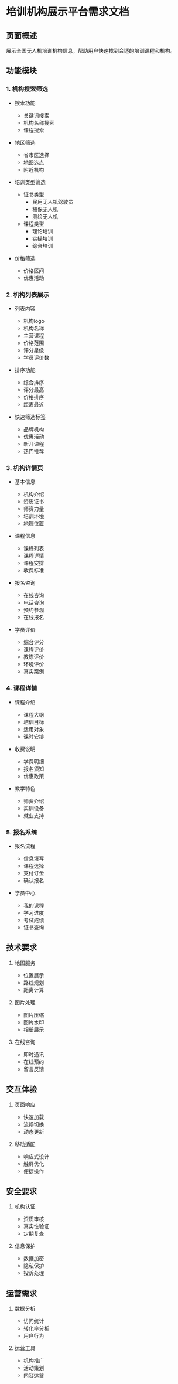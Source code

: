 # 培训机构展示平台需求文档

## 页面概述
展示全国无人机培训机构信息，帮助用户快速找到合适的培训课程和机构。

## 功能模块

### 1. 机构搜索筛选
- 搜索功能
  - 关键词搜索
  - 机构名称搜索
  - 课程搜索
  
- 地区筛选
  - 省市区选择
  - 地图选点
  - 附近机构
  
- 培训类型筛选
  - 证书类型
    - 民用无人机驾驶员
    - 植保无人机
    - 测绘无人机
  - 课程类型
    - 理论培训
    - 实操培训
    - 综合培训
  
- 价格筛选
  - 价格区间
  - 优惠活动

### 2. 机构列表展示
- 列表内容
  - 机构logo
  - 机构名称
  - 主营课程
  - 价格范围
  - 评分星级
  - 学员评价数
  
- 排序功能
  - 综合排序
  - 评分最高
  - 价格排序
  - 距离最近
  
- 快速筛选标签
  - 品牌机构
  - 优惠活动
  - 新开课程
  - 热门推荐

### 3. 机构详情页
- 基本信息
  - 机构介绍
  - 资质证书
  - 师资力量
  - 培训环境
  - 地理位置
  
- 课程信息
  - 课程列表
  - 课程详情
  - 课程安排
  - 收费标准
  
- 报名咨询
  - 在线咨询
  - 电话咨询
  - 预约参观
  - 在线报名
  
- 学员评价
  - 综合评分
  - 课程评价
  - 教练评价
  - 环境评价
  - 真实案例

### 4. 课程详情
- 课程介绍
  - 课程大纲
  - 培训目标
  - 适用对象
  - 课时安排
  
- 收费说明
  - 学费明细
  - 报名须知
  - 优惠政策
  
- 教学特色
  - 师资介绍
  - 实训设备
  - 就业支持

### 5. 报名系统
- 报名流程
  - 信息填写
  - 课程选择
  - 支付订金
  - 确认报名
  
- 学员中心
  - 我的课程
  - 学习进度
  - 考试成绩
  - 证书查询

## 技术要求
1. 地图服务
   - 位置展示
   - 路线规划
   - 距离计算

2. 图片处理
   - 图片压缩
   - 图片水印
   - 相册展示

3. 在线咨询
   - 即时通讯
   - 在线预约
   - 留言反馈

## 交互体验
1. 页面响应
   - 快速加载
   - 流畅切换
   - 动态更新

2. 移动适配
   - 响应式设计
   - 触屏优化
   - 便捷操作

## 安全要求
1. 机构认证
   - 资质审核
   - 真实性验证
   - 定期复查

2. 信息保护
   - 数据加密
   - 隐私保护
   - 投诉处理

## 运营需求
1. 数据分析
   - 访问统计
   - 转化率分析
   - 用户行为

2. 运营工具
   - 机构推广
   - 活动策划
   - 内容运营 
